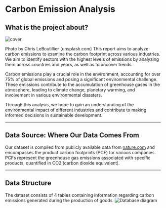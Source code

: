 # Carbon Emission Analysis

## What is the project about?
![cover](https://github.com/user-attachments/assets/2fc9d703-c868-443d-888e-ea9a427f18fe)

Photo by Chris LeBoutillier (unsplash.com)
This report aims to analyze carbon emissions to examine the carbon footprint across various industries. We aim to identify sectors with the highest levels of emissions by analyzing them across countries and years, as well as to uncover trends.

Carbon emissions play a crucial role in the environment, accounting for over 75% of global emissions and posing a significant environmental challenge. These emissions contribute to the accumulation of greenhouse gases in the atmosphere, leading to climate change, planetary warming, and involvement in various environmental disasters.

Through this analysis, we hope to gain an understanding of the environmental impact of different industries and contribute to making informed decisions in sustainable development.
___
## Data Source: Where Our Data Comes From
Our dataset is compiled from publicly available data from [nature.com](https://www.nature.com) and encompasses the product carbon footprints (PCF) for various companies. PCFs represent the greenhouse gas emissions associated with specific products, quantified in CO2 (carbon dioxide equivalent).
___
## Data Structure
The dataset consists of 4 tables containing information regarding carbon emissions generated during the production of goods.
![Database diagram](https://github.com/user-attachments/assets/c2e5b247-f29a-4922-9352-ecf548d11bab)
